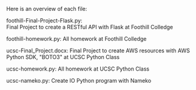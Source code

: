 Here is an overview of each file:

foothill-Final-Project-Flask.py:  
Final Project to create a RESTful API with Flask at Foothill Colledge

foothill-homework.py: 
All homework at Foothill Colledge

ucsc-Final_Project.docx: 
Final Project to create AWS resources with AWS Python SDK, "BOTO3" at UCSC Python Class

ucsc-homework.py: 
All homework at UCSC Python Class
 
ucsc-nameko.py: 
Create IO Python program with Nameko